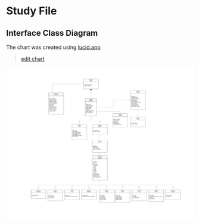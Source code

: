 # Study File

## Interface Class Diagram
The chart was created using [lucid.app](https://lucid.app)
> [edit chart](https://lucid.app/lucidchart/0254693e-6e79-4ecf-889b-467fbcc3ad28/edit?viewport_loc=-1386%2C-525%2C6983%2C3993%2CHWEp-vi-RSFO&invitationId=inv_775f17bc-cc7b-4de3-9402-f161610e2cef)

![study-interface-class-diag](../../resources/momentum%20study%20interface.svg)